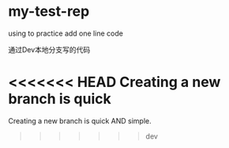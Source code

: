 # my-test-rep
using to practice
add one line code

通过Dev本地分支写的代码

<<<<<<< HEAD
Creating a new branch is quick
=======
Creating a new branch is quick AND simple.
>>>>>>> dev
